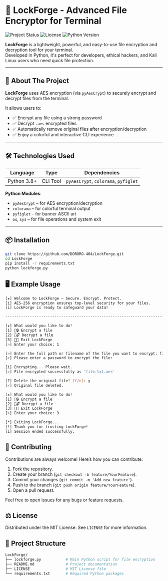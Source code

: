 # 🔐 LockForge - Advanced File Encryptor for Terminal

![Project Status](https://img.shields.io/badge/status-active-brightgreen)
![License](https://img.shields.io/badge/license-MIT-blue)
![Python Version](https://img.shields.io/badge/python-3.8+-blue)

**LockForge** is a lightweight, powerful, and easy-to-use file encryption and decryption tool for your terminal.  
Developed in Python, it's perfect for developers, ethical hackers, and Kali Linux users who need quick file protection.

---

## 🚀 About The Project

**LockForge** uses AES encryption (via `pyAesCrypt`) to securely encrypt and decrypt files from the terminal.

It allows users to:

- ✅ Encrypt any file using a strong password
- ✅ Decrypt `.aes` encrypted files
- ✅ Automatically remove original files after encryption/decryption
- ✅ Enjoy a colorful and interactive CLI experience

---

## 🛠 Technologies Used

| Language   | Type     | Dependencies       |
|------------|----------|--------------------|
| Python 3.8+| CLI Tool | `pyAesCrypt`, `colorama`, `pyfiglet`

**Python Modules**:
- `pyAesCrypt` – for AES encryption/decryption
- `colorama` – for colorful terminal output
- `pyfiglet` – for banner ASCII art
- `os`, `sys` – for file operations and system exit

---

## 📦 Installation

```bash
git clone https://github.com/DORORO-404/LockForge.git
cd LockForge
pip install -r requirements.txt
python lockforge.py
```

## 🖥️ Example Usage

```bash
[★] Welcome to LockForge — Secure. Encrypt. Protect.
[i] AES-256 encryption ensures top-level security for your files.
[i] LockForge is ready to safeguard your data!

---------------------------------------------------------------------------

[★] What would you like to do?
[1] 📁🔒 Encrypt a file
[2] 📂🔓 Decrypt a file
[3] 🚪👋 Exit LockForge
[>] Enter your choice: 1

[>] Enter the full path or filename of the file you want to encrypt: file.txt
[>] Please enter a password to encrypt the file: 

[i] Encrypting... Please wait.
[✓] File encrypted successfully as 'file.txt.aes'

[?] Delete the original file? [Y/n]: y
[✓] Original file deleted.

[★] What would you like to do?
[1] 📁🔒 Encrypt a file
[2] 📂🔓 Decrypt a file
[3] 🚪👋 Exit LockForge
[>] Enter your choice: 3

[*] Exiting LockForge...
[!] Thank you for trusting LockForge!
[i] Session ended successfully.
```

## 🤝 Contributing

Contributions are always welcome! Here’s how you can contribute:

1. Fork the repository.
2. Create your branch (`git checkout -b feature/YourFeature`).
3. Commit your changes (`git commit -m 'Add new feature'`).
4. Push to the branch (`git push origin feature/YourFeature`).
5. Open a pull request.

Feel free to open issues for any bugs or feature requests.

## ⚖️ License

Distributed under the MIT License. See `LICENSE` for more information.

## 📁 Project Structure
```bash
LockForge/
├── lockforge.py           # Main Python script for file encryption
├── README.md              # Project documentation
├── LICENSE                # MIT License file
└── requirements.txt       # Required Python packages
```
